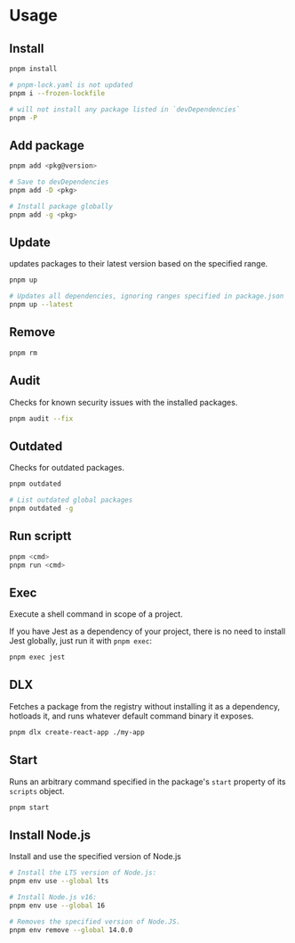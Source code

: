 # Usage

## Install

```bash
pnpm install

# pnpm-lock.yaml is not updated
pnpm i --frozen-lockfile

# will not install any package listed in `devDependencies`
pnpm -P
```

## Add package

```bash
pnpm add <pkg@version>

# Save to devDependencies
pnpm add -D <pkg>

# Install package globally
pnpm add -g <pkg>
```

## Update

updates packages to their latest version based on the specified range.

```bash
pnpm up

# Updates all dependencies, ignoring ranges specified in package.json
pnpm up --latest
```

## Remove

```bash
pnpm rm
```

## Audit

Checks for known security issues with the installed packages.

```bash
pnpm audit --fix
```

## Outdated

Checks for outdated packages.

```bash
pnpm outdated

# List outdated global packages
pnpm outdated -g
```

## Run scriptt

```bash
pnpm <cmd>
pnpm run <cmd>
```

## Exec

Execute a shell command in scope of a project.

If you have Jest as a dependency of your project, there is no need to install Jest globally, just run it with `pnpm exec`:

```bash
pnpm exec jest
```

## DLX

Fetches a package from the registry without installing it as a dependency, hotloads it, and runs whatever default command binary it exposes.

```bash
pnpm dlx create-react-app ./my-app
```

## Start

Runs an arbitrary command specified in the package's `start` property of its `scripts` object.

```bash
pnpm start
```

## Install Node.js

Install and use the specified version of Node.js

```bash
# Install the LTS version of Node.js:
pnpm env use --global lts

# Install Node.js v16:
pnpm env use --global 16

# Removes the specified version of Node.JS.
pnpm env remove --global 14.0.0
```

